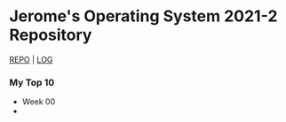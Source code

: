 # Jerome's Operating System 2021-2 Repository

[REPO](https://github.com/jeromeez/os212) | [LOG](TXT/mylog.txt)

### My Top 10
- Week 00
- 
